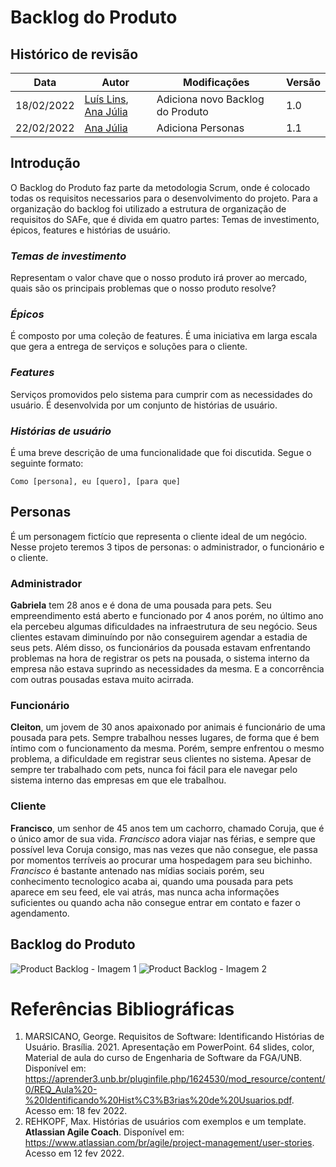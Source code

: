 # Backlog do Produto

## Histórico de revisão
| Data       | Autor                                        | Modificações                      | Versão |
| ---------- | -------------------------------------------- | --------------------------------- | ------ |
| 18/02/2022 | [Luís Lins](https://github.com/luisgaboardi), [Ana Júlia](https://github.com/aluzianobriceno) | Adiciona novo Backlog do Produto | 1.0 |
| 22/02/2022 | [Ana Júlia](https://github.com/aluzianobriceno) | Adiciona Personas | 1.1 |

## Introdução
O Backlog do Produto faz parte da metodologia Scrum, onde é colocado todas os requisitos necessarios para o desenvolvimento do projeto. Para a organização do backlog foi utilizado a estrutura de organização de requisitos do SAFe, que é divida em quatro partes: Temas de investimento, épicos, features e histórias de usuário.

### *Temas de investimento*
Representam o valor chave que o nosso produto irá prover ao mercado, quais são os principais problemas que o nosso produto resolve?

### *Épicos*
É composto por uma coleção de features. É uma iniciativa em larga escala que gera a entrega de serviços e soluções para o cliente.

### *Features*
Serviços promovidos pelo sistema para cumprir com as necessidades do usuário. É desenvolvida por um conjunto de histórias de usuário.

### *Histórias de usuário* 
É uma breve descrição de uma funcionalidade que foi discutida. Segue o seguinte formato:

``` Como [persona], eu [quero], [para que]  ```

## Personas
É um personagem fictício que representa o cliente ideal de um negócio. Nesse projeto teremos 3 tipos de personas: o administrador, o funcionário e o cliente.

### Administrador
**Gabriela** tem 28 anos e é dona de uma pousada para pets. Seu empreendimento está aberto e funcionado por 4 anos porém, no último ano ela percebeu algumas dificuldades na infraestrutura de seu negócio. Seus clientes estavam diminuíndo por não conseguirem agendar a estadia de seus pets. Além disso, os funcionários da pousada estavam enfrentando problemas na hora de registrar os pets na pousada, o sistema interno da empresa não estava suprindo as necessidades da mesma. E a concorrência com outras pousadas estava muito acirrada.

### Funcionário
**Cleiton**, um jovem de 30 anos apaixonado por animais é funcionário de uma pousada para pets. Sempre trabalhou nesses lugares, de forma que é bem íntimo com o funcionamento da mesma. Porém, sempre enfrentou o mesmo problema, a dificuldade em registrar seus clientes no sistema. Apesar de sempre ter trabalhado com pets, nunca foi fácil para ele navegar pelo sistema interno das empresas em que ele trabalhou.

### Cliente
**Francisco**, um senhor de 45 anos tem um cachorro, chamado Coruja, que é o único amor de sua vida. *Francisco* adora viajar nas férias, e sempre que possível leva Coruja consigo, mas nas vezes que não consegue, ele passa por momentos terríveis ao procurar uma hospedagem para seu bichinho. *Francisco* é bastante antenado nas mídias sociais porém, seu conhecimento tecnologico acaba ai, quando uma pousada para pets aparece em seu feed, ele vai atrás, mas nunca acha informações suficientes ou quando acha não consegue entrar em contato e fazer o agendamento.

## Backlog do Produto

![Product Backlog - Imagem 1](../images/product-backlog-v2-1-version2.png)
![Product Backlog - Imagem 2](../images/product-backlog-v2-1.png)

# Referências Bibliográficas
1. MARSICANO, George. Requisitos de Software: Identificando Histórias de Usuário. Brasília. 2021. Apresentação em PowerPoint. 64 slides, color, Material de aula do curso de Engenharia de Software da FGA/UNB. Disponível em: https://aprender3.unb.br/pluginfile.php/1624530/mod_resource/content/0/REQ_Aula%20-%20Identificando%20Hist%C3%B3rias%20de%20Usuarios.pdf. Acesso em: 18 fev 2022.
2. REHKOPF, Max. Histórias de usuários com exemplos e um template. **Atlassian Agile Coach**. Disponível em: https://www.atlassian.com/br/agile/project-management/user-stories. Acesso em 12 fev 2022.